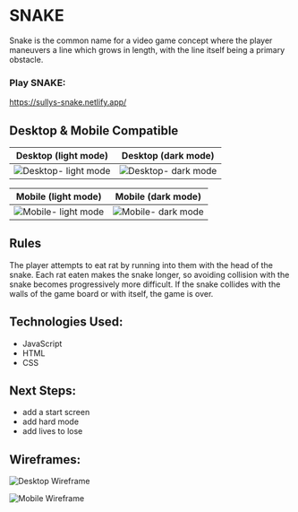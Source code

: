 # SNAKE 

Snake is the common name for a video game concept where the player maneuvers a line which grows in length, with the line itself being a primary obstacle. 

### Play SNAKE:
https://sullys-snake.netlify.app/



## Desktop & Mobile Compatible 

| Desktop (light mode)                                                                     | Desktop (dark mode)                                                 |
|------------------------------------------------------------------------------------------|-----------------------------------------------------------------------------------------|
|![Desktop- light mode](https://i.ibb.co/hLqDP42/Screen-Shot-2021-10-21-at-2-48-18-PM.png)|![Desktop- dark mode](https://i.ibb.co/Qkps7fQ/Screen-Shot-2021-10-21-at-2-47-57-PM.png)|


| Mobile (light mode)                                                                      | Mobile (dark mode)                                                                      |
|------------------------------------------------------------------------------------------|-----------------------------------------------------------------------------------------|
|![Mobile- light mode](https://i.ibb.co/DCGPh1q/Screen-Shot-2021-10-21-at-2-47-04-PM.png)  |![Mobile- dark mode](https://i.ibb.co/ym9fq6K/Screen-Shot-2021-10-21-at-2-47-46-PM.png)  |

## Rules
The player attempts to eat rat by running into them with the head of the snake. Each rat eaten makes the snake longer, so avoiding collision with the snake becomes progressively more difficult. If the snake collides with the walls of the game board or with itself, the game is over.




## Technologies Used: 
- JavaScript
- HTML
- CSS

## Next Steps: 
  - add a start screen
  - add hard mode
  - add lives to lose

## Wireframes:

![Desktop Wireframe](https://i.ibb.co/ZHXjF6C/Screen-Shot-2021-10-14-at-3-19-48-PM.png)

![Mobile Wireframe](https://i.ibb.co/FDx22c9/Screen-Shot-2021-10-14-at-3-27-15-PM.png)
